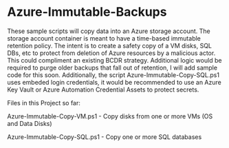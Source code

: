# Azure-Immutable-Backups
These sample scripts will copy data into an Azure storage account. The storage account container is meant to have a time-based immutable retention policy. The intent is to create a safety copy of a VM disks, SQL DBs, etc to protect from deletion of Azure resources by a malicious actor. This could compliment an existing BCDR strategy. Additional logic would be required to purge older backups that fall out of retention, I will add sample code for this soon. Additionally, the script Azure-Immutable-Copy-SQL.ps1 uses embeded login credentials, it would be recommended to use an Azure Key Vault or Azure Automation Credential Assets to protect secrets.

Files in this Project so far: 

Azure-Immutable-Copy-VM.ps1 - Copy disks from one or more VMs (OS and Data Disks)

Azure-Immutable-Copy-SQL.ps1 - Copy one or more SQL databases
